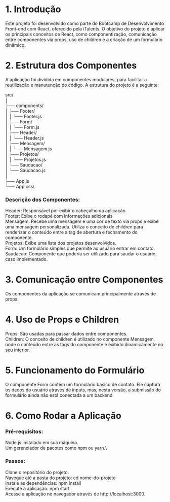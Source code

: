 # 1. Introdução

Este projeto foi desenvolvido como parte do Bootcamp de Desenvolvimento Front-end com React, oferecido pela iTalents. O objetivo do projeto é aplicar os principais conceitos de React, como componentização, comunicação entre componentes via props, uso de children e a criação de um formulário dinâmico.

# 2. Estrutura dos Componentes

A aplicação foi dividida em componentes modulares, para facilitar a reutilização e manutenção do código. A estrutura do projeto é a seguinte:

src/\
│\
├── components/\
│   ├── Footer/\
│   │   └── Footer.js\
│   ├── Form/\
│   │   └── Form.js\
│   ├── Header/\
│   │   └── Header.js\
│   ├── Mensagem/\
│   │   └── Mensagem.js\
│   ├── Projetos/\
│   │   └── Projetos.js\
│   └── Saudacao/\
│       └── Saudacao.js\
│\
├── App.js\
└── App.css\

### Descrição dos Componentes:

Header: Responsável por exibir o cabeçalho da aplicação.\
Footer: Exibe o rodapé com informações adicionais.\
Mensagem: Recebe uma mensagem e uma cor de texto via props e exibe uma mensagem personalizada. Utiliza o conceito de children para renderizar o conteúdo entre a tag de abertura e fechamento do componente.\
Projetos: Exibe uma lista dos projetos desenvolvidos.\
Form: Um formulário simples que permite ao usuário entrar em contato.\
Saudacao: Componente que poderia ser utilizado para saudar o usuário, caso implementado.

# 3. Comunicação entre Componentes

Os componentes da aplicação se comunicam principalmente através de props. 


# 4. Uso de Props e Children

Props: São usadas para passar dados entre componentes. \
Children: O conceito de children é utilizado no componente Mensagem, onde o conteúdo entre as tags do componente é exibido dinamicamente no seu interior.

# 5. Funcionamento do Formulário

O componente Form contém um formulário básico de contato. Ele captura os dados do usuário através de inputs, mas, nesta versão, a submissão do formulário ainda não está conectada a um backend.

# 6. Como Rodar a Aplicação

### Pré-requisitos:
Node.js instalado em sua máquina.\
Um gerenciador de pacotes como npm ou yarn.\

### Passos:
Clone o repositório do projeto.\
Navegue até a pasta do projeto: cd nome-do-projeto\
Instale as dependências: npm install\
Execute a aplicação: npm start\
Acesse a aplicação no navegador através de http://localhost:3000.

